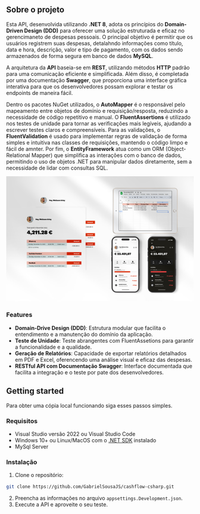 ## Sobre o projeto

Esta API, desenvolvida utilizando **.NET 8**, adota os princípios do **Domain-Driven Design (DDD)** para oferecer uma solução estruturada e eficaz no gerencimaneto de despesas pessoais. O principal objetivo é permitir que os usuários registrem suas despesas, detalahndo informações como título, data e hora, descrição, valor e tipo de pagamento, com os dados sendo armazenados de forma segura em banco de dados **MySQL**.

A arquitetura da **API** baseia-se em **REST**, utilizando métodos **HTTP** padrão para uma comunicação eficiente e simplificada. Além disso, é completada por uma documentação **Swagger**, que proporciona uma interface gráfica interativa para que os desenvolvedores possam explorar e testar os endpoints de maneira fácil.

Dentro os pacotes NuGet utilizados, o **AutoMapper** é o responsável pelo mapeamento entre objetos de domínio e requisição/resposta, reduzindo a necessidade de código repetitivo e manual. O **FluentAssertions** é utilizado nos testes de unidade para tornar as verificações mais legíveis, ajudando a escrever testes claros e compreensíveis. Para as validações, o **FluentValidation** é usado para implementar regras de validação de forma simples e intuitiva nas classes de requisições, mantendo o código limpo e fácil de amnter. Por fim, o **EntityFramework** atua como um ORM (Object-Relational Mapper) que simplifica as interações com o banco de dados, permitindo o uso de objetos .NET para manipular dados diretamente, sem a necessidade de lidar com consultas SQL.

![hero-image]

### Features

- **Domain-Drive Design (DDD)**: Estrutura modular que facilita o entendimento e a manutenção do domínio da aplicação.
- **Teste de Unidade**: Teste abrangentes com FluentAssetions para garantir a funcionalidade e a qualidade.
- **Geração de Relatórios**: Capacidade de exportar relatórios detalhados em PDF e Excel, oferencendo uma análise visual e eficaz das despesas.
- **RESTful API com Documentação Swagger**: Interface documentada que facilita a integração e o teste por pate dos desenvolvedores.

## Getting started

Para obter uma cópia local funcionando siga esses passos simples.

### Requisitos

* Visual Studio versão 2022 ou Visual Studio Code
* Windows 10+ ou Linux/MacOS com o [.NET SDK][dot-net-sdk] instalado
* MySql Server

### Instalação

1. Clone o repositório:

```sh
git clone https://github.com/GabrielSousaJS/cashflow-csharp.git
 ```

2. Preencha as informações no arquivo `appsettings.Development.json`.
3. Execute a API e aproveite o seu teste.

<!-- Links -->
[dot-net-sdk]: https://dotnet.microsoft.com/en-us/download/dotnet/8.0

<!-- Images -->
[hero-image]: CashFlow/images/heroimage.png